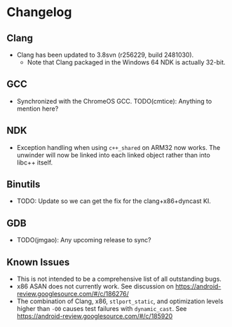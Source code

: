 Changelog
=========

Clang
-----

 * Clang has been updated to 3.8svn (r256229, build 2481030).
     * Note that Clang packaged in the Windows 64 NDK is actually 32-bit.

GCC
---

 * Synchronized with the ChromeOS GCC. TODO(cmtice): Anything to mention here?

NDK
---

 * Exception handling when using `c++_shared` on ARM32 now works. The unwinder
   will now be linked into each linked object rather than into libc++ itself.

Binutils
--------

 * TODO: Update so we can get the fix for the clang+x86+dyncast KI.

GDB
---

 * TODO(jmgao): Any upcoming release to sync?

Known Issues
------------

 * This is not intended to be a comprehensive list of all outstanding bugs.
 * x86 ASAN does not currently work. See discussion on
   https://android-review.googlesource.com/#/c/186276/
 * The combination of Clang, x86, `stlport_static`, and optimization levels
   higher than `-O0` causes test failures with `dynamic_cast`. See
   https://android-review.googlesource.com/#/c/185920
